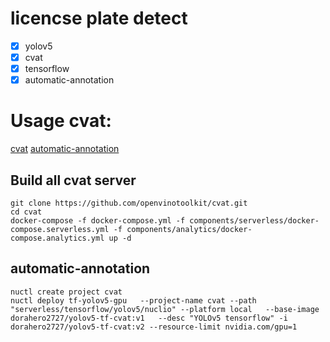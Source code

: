 # licencse plate detect
- [x] yolov5
- [x] cvat
- [x] tensorflow
- [x] automatic-annotation

# Usage cvat:
[cvat](https://github.com/openvinotoolkit/cvat)
[automatic-annotation](https://github.com/openvinotoolkit/cvat/tree/develop/serverless/tensorflow/faster_rcnn_inception_v2_coco/nuclio)
## Build all cvat server
```shell
git clone https://github.com/openvinotoolkit/cvat.git
cd cvat
docker-compose -f docker-compose.yml -f components/serverless/docker-compose.serverless.yml -f components/analytics/docker-compose.analytics.yml up -d
```
## automatic-annotation
```shell
nuctl create project cvat
nuctl deploy tf-yolov5-gpu   --project-name cvat --path "serverless/tensorflow/yolov5/nuclio" --platform local   --base-image  dorahero2727/yolov5-tf-cvat:v1   --desc "YOLOv5 tensorflow" -i dorahero2727/yolov5-tf-cvat:v2 --resource-limit nvidia.com/gpu=1
```
